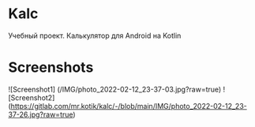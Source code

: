 # Kalc

Учебный проект. Калькулятор для Android на Kotlin


# Screenshots

![Screenshot1] (/IMG/photo_2022-02-12_23-37-03.jpg?raw=true)
![Screenshot2] (https://gitlab.com/mr.kotik/kalc/-/blob/main/IMG/photo_2022-02-12_23-37-26.jpg?raw=true)
